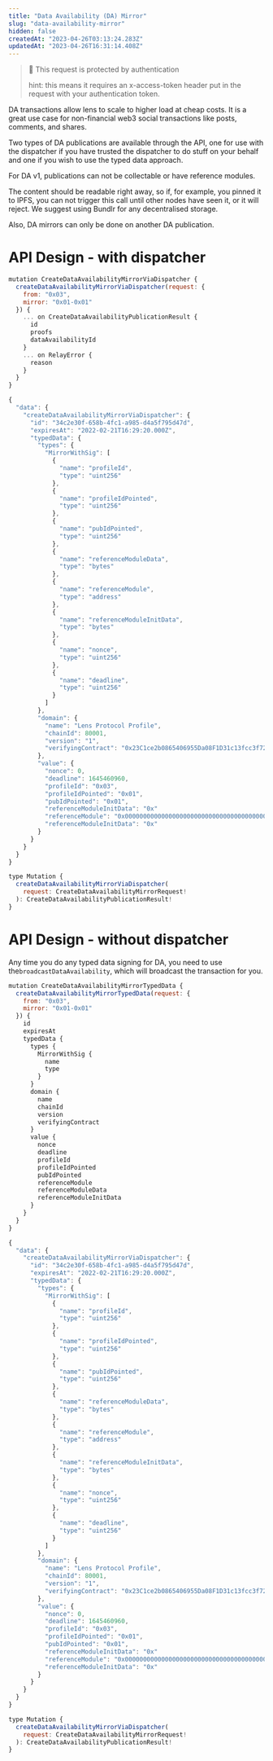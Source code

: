 ```yaml
---
title: "Data Availability (DA) Mirror"
slug: "data-availability-mirror"
hidden: false
createdAt: "2023-04-26T03:13:24.283Z"
updatedAt: "2023-04-26T16:31:14.408Z"
---
```


> 🚧 This request is protected by authentication
>
> hint: this means it requires an x-access-token header put in the request with your authentication token.

DA transactions allow lens to scale to higher load at cheap costs. It is a great use case for non-financial web3 social transactions like posts, comments, and shares.

Two types of DA publications are available through the API, one for use with the dispatcher if you have trusted the dispatcher to do stuff on your behalf and one if you wish to use the typed data approach.

For DA v1, publications can not be collectable or have reference modules.

The content should be readable right away, so if, for example, you pinned it to IPFS, you can not trigger this call until other nodes have seen it, or it will reject. We suggest using Bundlr for any decentralised storage.

Also, DA mirrors can only be done on another DA publication.

# API Design - with dispatcher

```javascript Example operation
mutation CreateDataAvailabilityMirrorViaDispatcher {
  createDataAvailabilityMirrorViaDispatcher(request: {
    from: "0x03",
    mirror: "0x01-0x01"
  }) {
    ... on CreateDataAvailabilityPublicationResult {
      id
      proofs
      dataAvailabilityId
    }
    ... on RelayError {
      reason
    }
  }
}
```

```javascript Example response
{
  "data": {
    "createDataAvailabilityMirrorViaDispatcher": {
      "id": "34c2e30f-658b-4fc1-a985-d4a5f795d47d",
      "expiresAt": "2022-02-21T16:29:20.000Z",
      "typedData": {
        "types": {
          "MirrorWithSig": [
            {
              "name": "profileId",
              "type": "uint256"
            },
            {
              "name": "profileIdPointed",
              "type": "uint256"
            },
            {
              "name": "pubIdPointed",
              "type": "uint256"
            },
            {
              "name": "referenceModuleData",
              "type": "bytes"
            },
            {
              "name": "referenceModule",
              "type": "address"
            },
            {
              "name": "referenceModuleInitData",
              "type": "bytes"
            },
            {
              "name": "nonce",
              "type": "uint256"
            },
            {
              "name": "deadline",
              "type": "uint256"
            }
          ]
        },
        "domain": {
          "name": "Lens Protocol Profile",
          "chainId": 80001,
          "version": "1",
          "verifyingContract": "0x23C1ce2b0865406955Da08F1D31c13fcc3f72A3a"
        },
        "value": {
          "nonce": 0,
          "deadline": 1645460960,
          "profileId": "0x03",
          "profileIdPointed": "0x01",
          "pubIdPointed": "0x01",
          "referenceModuleInitData": "0x"
          "referenceModule": "0x0000000000000000000000000000000000000000",
          "referenceModuleInitData": "0x"
        }
      }
    }
  }
}
```

```javascript Query interface
type Mutation {
  createDataAvailabilityMirrorViaDispatcher(
    request: CreateDataAvailabilityMirrorRequest!
  ): CreateDataAvailabilityPublicationResult!
}
```

# API Design - without dispatcher

Any time you do any typed data signing for DA, you need to use the`broadcastDataAvailability`, which will broadcast the transaction for you.

```javascript Example operation
mutation CreateDataAvailabilityMirrorTypedData {
  createDataAvailabilityMirrorTypedData(request: {
    from: "0x03",
    mirror: "0x01-0x01"
  }) {
    id
    expiresAt
    typedData {
      types {
        MirrorWithSig {
          name
          type
        }
      }
      domain {
        name
        chainId
        version
        verifyingContract
      }
      value {
        nonce
        deadline
        profileId
        profileIdPointed
        pubIdPointed
        referenceModule
        referenceModuleData
        referenceModuleInitData
      }
    }
  }
}
```

```javascript Example response
{
  "data": {
    "createDataAvailabilityMirrorViaDispatcher": {
      "id": "34c2e30f-658b-4fc1-a985-d4a5f795d47d",
      "expiresAt": "2022-02-21T16:29:20.000Z",
      "typedData": {
        "types": {
          "MirrorWithSig": [
            {
              "name": "profileId",
              "type": "uint256"
            },
            {
              "name": "profileIdPointed",
              "type": "uint256"
            },
            {
              "name": "pubIdPointed",
              "type": "uint256"
            },
            {
              "name": "referenceModuleData",
              "type": "bytes"
            },
            {
              "name": "referenceModule",
              "type": "address"
            },
            {
              "name": "referenceModuleInitData",
              "type": "bytes"
            },
            {
              "name": "nonce",
              "type": "uint256"
            },
            {
              "name": "deadline",
              "type": "uint256"
            }
          ]
        },
        "domain": {
          "name": "Lens Protocol Profile",
          "chainId": 80001,
          "version": "1",
          "verifyingContract": "0x23C1ce2b0865406955Da08F1D31c13fcc3f72A3a"
        },
        "value": {
          "nonce": 0,
          "deadline": 1645460960,
          "profileId": "0x03",
          "profileIdPointed": "0x01",
          "pubIdPointed": "0x01",
          "referenceModuleInitData": "0x"
          "referenceModule": "0x0000000000000000000000000000000000000000",
          "referenceModuleInitData": "0x"
        }
      }
    }
  }
}
```

```javascript Query interface
type Mutation {
  createDataAvailabilityMirrorViaDispatcher(
    request: CreateDataAvailabilityMirrorRequest!
  ): CreateDataAvailabilityPublicationResult!
}
```

